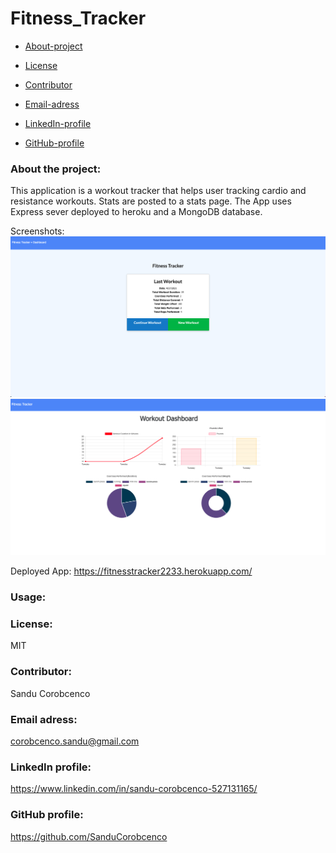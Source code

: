 # Fitness_Tracker

* [About-project](#Description)

* [License](#License)
* [Contributor](#Contributor)
* [Email-adress](#Email)
* [LinkedIn-profile](#LinkedIn-profile)
* [GitHub-profile](#GitHub-profile)

   
### About the project:
  This application is a workout tracker that helps user tracking cardio and resistance workouts. Stats are posted to a stats page. The App uses Express sever deployed to heroku and a MongoDB database. 

Screenshots: 
![Picture](./images/fitness.png)
![Picture](./images/dashboard.png)




Deployed App: https://fitnesstracker2233.herokuapp.com/

### Usage:

### License:
MIT

### Contributor:
Sandu Corobcenco

### Email adress:
corobcenco.sandu@gmail.com

### LinkedIn profile:
https://www.linkedin.com/in/sandu-corobcenco-527131165/

### GitHub profile:
https://github.com/SanduCorobcenco

